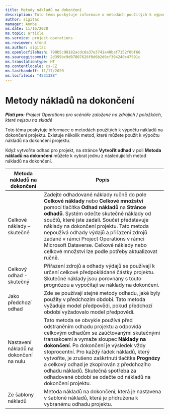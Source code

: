 ```yaml
---
title: Metody nákladů na dokončení
description: Toto téma poskytuje informace o metodách použitých k výpočtu nákladů na dokončení projektu.
author: sigitac
manager: Annbe
ms.date: 11/16/2020
ms.topic: article
ms.service: project-operations
ms.reviewer: kfend
ms.author: sigitac
ms.openlocfilehash: 790b5c98182acdc0a37e3741a40baf7152f0bf66
ms.sourcegitcommit: 2d399bc9d07807626f0d6b2d0cf304240c47591c
ms.translationtype: HT
ms.contentlocale: cs-CZ
ms.lasthandoff: 11/17/2020
ms.locfileid: "4531388"
---
```

# <a name="cost-to-complete-methods"></a>Metody nákladů na dokončení

_**Platí pro:** Project Operations pro scénáře založené na zdrojích / položkách, které nejsou na skladě_

Toto téma poskytuje informace o metodách použitých k výpočtu nákladů na dokončení projektu. Existuje několik metod, které můžete použít k výpočtu nákladů na dokončení projektu. 

Když vytvoříte odhad pro projekt, na stránce **Vytvořit odhad** v poli **Metoda nákladů na dokončení** můžete k vybrat jednu z následujících metod nákladů na dokončení.

| Metoda nákladů na dokončení    | Popis                                                                                                                                                                                                                                                                                                                                                                                                                                                                                        |
|------------------------------|----------------------------------------------------------------------------------------------------------------------------------------------------------------------------------------------------------------------------------------------------------------------------------------------------------------------------------------------------------------------------------------------------------------------------------------------------------------------------------------------------|
| Celkové náklady – skutečné            | Zadejte odhadované náklady ručně do pole **Celkové náklady** nebo **Celkové množství** pomocí tlačítka **Odhad nákladů** na **Stránce odhadů**. Systém odečte skutečné náklady od součtů, které jste zadali. Součet představuje náklady na dokončení projektu. Tato metoda nepoužívá odhady výdajů a přiřazení zdrojů zadané v rámci Project Operations v rámci Microsoft Dataverse. Celkové náklady nebo celkové množství lze podle potřeby aktualizovat ručně.  |
| Celkový odhad - skutečný        | Přiřazení zdrojů a odhady výdajů se používají k určení celkové předpokládané částky projektu. Skutečné náklady jsou porovnány s touto prognózou a vypočítají se náklady na dokončení.                                                                                                                                                                                                                                                                          |
| Jako předchozí odhad         | Zde se používají stejné metody odhadu, jaké byly použity v předchozím období. Tato metoda vyžaduje model předpovědi, pokud předchozí období vyžadovalo model předpovědi.                                                                                                                                                                                                                                                                                                                           |
| Nastavení nákladů na dokončení na nulu | Tato metoda se obvykle používá před odstraněním odhadu projektu a odpovídá celkovým odhadům se zaúčtovanými skutečnými transakcemi a vymaže sloupec **Náklady na dokončení**. Po dokončení je výsledek vždy stoprocentní. Pro každý řádek nákladů, který vytvoříte, je zrušeno zaškrtnutí tlačítka **Prognózy** a celkový odhad je zkopírován z předchozího odhadu nákladů. Skutečná spotřeba za odhadované období se odečte od nákladů na dokončení projektu.              |
| Ze šablony nákladů           | Metoda nákladů na dokončení, která je nastavena v šabloně nákladů, která je přidružena k vybranému odhadu projektu.                                                                                                                                                                                                                                                                                                                                                                          |
